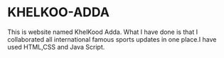 # KHELKOO-ADDA
This is website named KhelKood Adda. What I have done is that I collaborated all international famous sports updates in one place.I have used HTML,CSS and Java Script.
